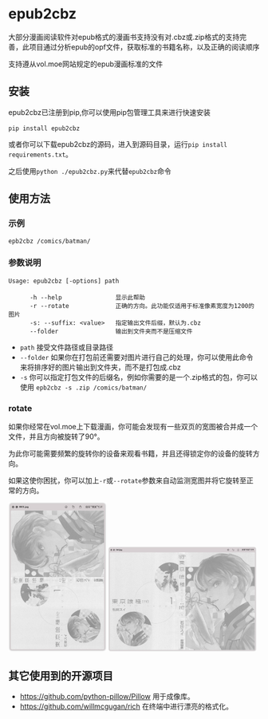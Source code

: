 # epub2cbz

大部分漫画阅读软件对epub格式的漫画书支持没有对.cbz或.zip格式的支持完善，此项目通过分析epub的opf文件，获取标准的书籍名称，以及正确的阅读顺序

支持遵从vol.moe网站规定的epub漫画标准的文件

## 安装

epub2cbz已注册到pip,你可以使用pip包管理工具来进行快速安装

```shell
pip install epub2cbz
```

或者你可以下载epub2cbz的源码，进入到源码目录，运行`pip install requirements.txt`。

之后使用`python ./epub2cbz.py`来代替`epub2cbz`命令

## 使用方法

### 示例

```shell
epb2cbz /comics/batman/
```

### 参数说明

```console
Usage: epub2cbz [-options] path

      -h --help               显示此帮助
      -r --rotate             正确的方向。此功能仅适用于标准像素宽度为1200的图片
      -s: --suffix: <value>   指定输出文件后缀，默认为.cbz
      --folder                输出到文件夹而不是压缩文件
```

- `path` 接受文件路径或目录路径
- `--folder` 如果你在打包前还需要对图片进行自己的处理，你可以使用此命令来将排序好的图片输出到文件夹，而不是打包成.cbz
- `-s` 你可以指定打包文件的后缀名，例如你需要的是一个.zip格式的包，你可以使用 `epb2cbz -s .zip /comics/batman/`

### rotate

如果你经常在vol.moe上下载漫画，你可能会发现有一些双页的宽图被合并成一个文件，并且方向被旋转了90°。

为此你可能需要频繁的旋转你的设备来观看书籍，并且还得锁定你的设备的旋转方向。

如果这使你困扰，你可以加上`-r`或`--rotate`参数来自动监测宽图并将它旋转至正常的方向。

<img src="./doc/before.png" alt="before" style="width:39%;" />

<img src="./doc/after.png" alt="after" style="width:59%;" />

## 其它使用到的开源项目

- https://github.com/python-pillow/Pillow 用于成像库。
- https://github.com/willmcgugan/rich 在终端中进行漂亮的格式化。
